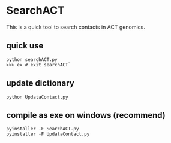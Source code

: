 # SearchACT
This is a quick tool to search contacts in ACT genomics.

## quick use
```
python searchACT.py
>>> ex # exit searchACT`
```

## update dictionary
```
python UpdataContact.py
```

## compile as exe on windows (recommend)
```
pyinstaller -F SearchACT.py
pyinstaller -F UpdataContact.py
```